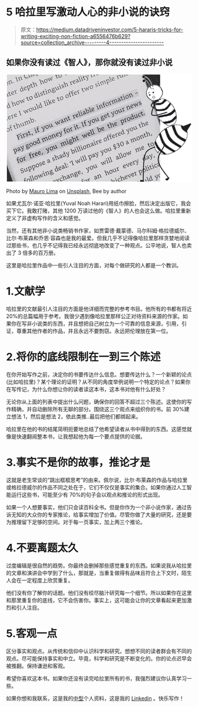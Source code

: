 # 5 哈拉里写激动人心的非小说的诀窍

> 原文：<https://medium.datadriveninvestor.com/5-hararis-tricks-for-writing-exciting-non-fiction-a6556476b629?source=collection_archive---------4----------------------->

## 如果你没有读过《智人》，那你就没有读过非小说

![](img/d0402bc5937dfa2f5335737eec34675a.png)

Photo by [Mauro Lima](https://unsplash.com/@limamauro23?utm_source=medium&utm_medium=referral) on [Unsplash](https://unsplash.com/?utm_source=medium&utm_medium=referral), Bee by author

如果尤瓦尔·诺亚·哈拉里(Yuval Noah Harari)用纸巾擦脸，然后决定出版它，我会买下它。我敢打赌，其他 1200 万读过他的《智人》的人也会这么做。哈拉里重新定义了非虚构写作的含义和感觉。

当然，还有其他非小说类畅销书作家，如贾雷德·戴蒙德、马尔科姆·格拉德威尔、比尔·布莱森和乔恩·容森也是我的最爱。但我几乎不记得像哈拉里那样贪婪地阅读过那些书，也几乎不记得我已经永远彻底地改变了一种观点。公平地说，智人也卖出了 3 倍多的百万册。

这里是哈拉里作品中一些引人注目的方面，对每个做研究的人都是一个教训。

# 1.文献学

哈拉里的文献最引人注目的方面是他详细而完整的参考书目。他所有的书都有将近 20%的总篇幅用于参考。我很少遇到像哈拉里那样公正对待资料来源的作家。如果你在写非小说类的东西，并且想把自己树立为一个可靠的信息来源，引用，引证，尊重其他作者的作品，并且永远不要剽窃。永远把伦理放在第一位。

# 2.将你的底线限制在一到三个陈述

在你开始写作之前，决定你的书要传达什么信息。想要传达什么？一个新颖的论点(比如哈拉里)？某个理论的证明？从不同的角度举例说明一个特定的论点？如果你在写传记，为什么你想让你的读者读这本书，这本书对他有什么好处？

无论你从上面的列表中提出什么问题，确保你的回答不超过三个陈述。这使你的写作精确，并自动删除所有无聊的部分。围绕这三个观点来组织你的书。前 30%建立想法 1，然后是想法 2，依此类推..最后把他们都绑起来。

哈拉里在他的书的结尾简明扼要地总结了他希望读者从书中得到的东西。这感觉就像是快速翻阅整本书，让我想起他为每一个要点提供的论据。

# 3.事实不是你的故事，推论才是

这就是老生常谈的“跳出框框思考”的由来。佩尔说，比尔·布莱森的作品与哈拉里或格拉德威尔的作品不同之处在于，它们不仅仅是事实的集合。如果你通过人工智能运行这些书，可能至少有 70%的句子会以观点和推论的形式出现。

如果一个人想要事实，他们只会读百科全书。但是你作为一个非小说作家，通过告诉无知的大众你的专家推论，给事实增加了价值。尽管你做了大量的研究，还是要为推理留下足够的空间。对于每一页事实，加上两三个推论。

# 4.不要离题太久

过度编辑是很自然的趋势。你最终会删掉那些感觉重复的东西。如果说我从哈拉里的文章和演讲会中学到了什么，那就是，当重复做得有品味且符合上下文时，陌生人会在一定程度上欣赏重复。

他们没有你了解你的话题。他们没有绞尽脑汁研究每一个细节。所以如果你在这里和那里重复你的底线，它不会伤害你。事实上，这可能会让你的文章看起来更加激烈和引人注目。

# 5.客观一点

区分事实和观点。从传统和信仰中认识科学和研究。想想不同的读者群会有不同的观点。尽可能保持事实和中立。毕竟，科学和研究是不断变化的。你的论点迟早会被推翻。保持谦逊和客观。

希望你喜欢这本书。如果你还没有读完哈拉里所有的书，我强烈建议你认真学习一些。

如果你想和我联系，这是我的[中型](https://sruthi-korlakunta.medium.com/)个人资料，这是我的 [Linkedin](https://www.linkedin.com/in/sruthi-korlakunta-7a5b80121) 。快乐写作！